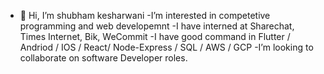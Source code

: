 - 👋 Hi, I’m shubham kesharwani
-I’m interested in competetive programming and web developemnt
-I have interned at Sharechat, Times Internet, Bik, WeCommit
-I have good command in Flutter / Andriod / IOS / React/ Node-Express / SQL / AWS / GCP
-I’m looking to collaborate on software Developer roles.

<!---
shubham-9586/shubham-9586 is a ✨ special ✨ repository because its `README.md` (this file) appears on your GitHub profile.
You can click the Preview link to take a look at your changes.
--->
